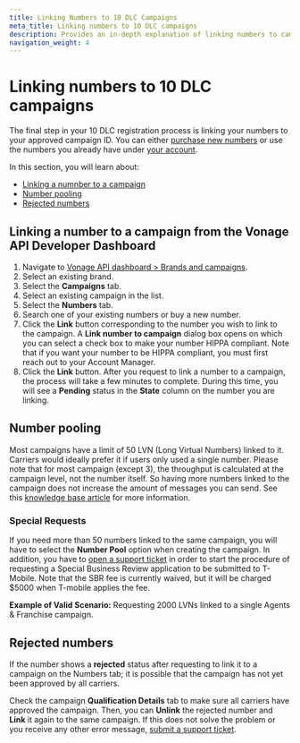 ```yaml
---
title: Linking Numbers to 10 DLC Campaigns
meta_title: Linking numbers to 10 DLC campaigns  
description: Provides an in-depth explanation of linking numbers to campaigns including number linking requirements, number pooling, rejected numbers, and how to link numbers to a campaign from the Vonage API Developer Dashboard. 
navigation_weight: 4
---
```


# Linking numbers to 10 DLC campaigns

The final step in your 10 DLC registration process is linking your numbers to your approved campaign ID. You can either [purchase new numbers](https://dashboard.nexmo.com/buy-numbers) or use the numbers you already have under [your account](https://dashboard.nexmo.com/your-numbers).

In this section, you will learn about:

* [Linking a numnber to a campaign](#linking-a-number-to-a-campaign-from-the-vonage-api-developer-dashboard)
* [Number pooling](#number-pooling)
* [Rejected numbers](#rejected-numbers)

## Linking a number to a campaign from the Vonage API Developer Dashboard

1. Navigate to [Vonage API dashboard > Brands and campaigns](https://dashboard.nexmo.com/sms/brands).
2. Select an existing brand.
3. Select the **Campaigns** tab.
4. Select an existing campaign in the list.
5. Select the **Numbers** tab.
6. Search one of your existing numbers or buy a new number.
7. Click the **Link** button corresponding to the number you wish to link to the campaign.
    A **Link number to campaign** dialog box opens on which you can select a check box to make your number HIPPA compliant. Note that if you want your number to be HIPPA compliant, you must first reach out to your Account Manager.
8. Click the **Link** button.
    After you request to link a number to a campaign, the process will take a few minutes to complete. During this time, you will see a **Pending** status in the **State** column on the number you are linking.

## Number pooling

Most campaigns have a limit of 50 LVN (Long Virtual Numbers) linked to it. Carriers would ideally prefer it if users only used a single number. Please note that for most campaign (except 3), the throughput is calculated at the campaign level, not the number itself. So having more numbers linked to the campaign does not increase the amount of messages you can send. See this [knowledge base article](https://help.nexmo.com/hc/en-us/articles/4406782736532) for more information.

### Special Requests

If you need more than 50 numbers linked to the same campaign, you will have to select the **Number Pool** option when creating the campaign. In addition, you have to [open a support ticket](https://help.nexmo.com/hc/en-us/requests/new) in order to start the procedure of requesting a Special Business Review application to be submitted to T-Mobile. Note that the SBR fee is currently waived, but it will be charged $5000 when T-mobile applies the fee.

**Example of Valid Scenario:** Requesting 2000 LVNs linked to a single Agents & Franchise campaign.

## Rejected numbers

If the number shows a **rejected** status after requesting to link it to a campaign on the Numbers tab; it is possible that the campaign has not yet been approved by all carriers.

Check the campaign **Qualification Details** tab to make sure all carriers have approved the campaign. Then, you can **Unlink** the rejected number and **Link** it again to the same campaign. If this does not solve the problem or you receive any other error message, [submit a support ticket](https://help.nexmo.com/hc/en-us/requests/new).
